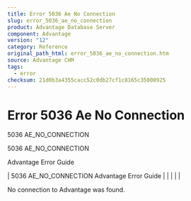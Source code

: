 ```yaml
---
title: Error 5036 Ae No Connection
slug: error_5036_ae_no_connection
product: Advantage Database Server
component: Advantage
version: "12"
category: Reference
original_path_html: error_5036_ae_no_connection.htm
source: Advantage CHM
tags:
  - error
checksum: 21d0b3a4355cacc52c0db27cf1c8165c35000925
---
```


# Error 5036 Ae No Connection

5036 AE\_NO\_CONNECTION

5036 AE\_NO\_CONNECTION

Advantage Error Guide

| 5036 AE\_NO\_CONNECTION  Advantage Error Guide |  |  |  |  |

No connection to Advantage was found.
